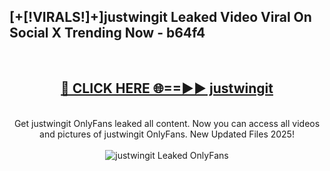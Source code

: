 <h2>[+[!VIRALS!]+]justwingit Leaked Video Viral On Social X Trending Now - b64f4</h2>
<br>
<div align="center">
<h2><a href="https://libra.edu.pl?justwingit" rel="nofollow">🔴 CLICK HERE 🌐==►► justwingit</a></h2>
<br>
Get justwingit OnlyFans leaked all content. Now you can access all videos and pictures of justwingit OnlyFans. New Updated Files 2025!
<br>
<br>
<a href="https://libra.edu.pl?justwingit" rel="nofollow" data-target="animated-image.originalLink"><img src="https://i.ibb.co.com/WyWwxjT/player-gif2.gif" alt="justwingit Leaked OnlyFans" style="max-width: 100%; display: inline-block;" data-target="animated-image.originalImage"></a>
</div>
<br>